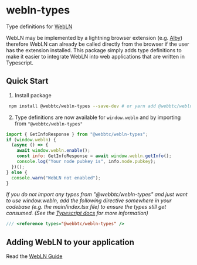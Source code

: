 # webln-types

Type definitions for [WebLN](https://webbtc.dev/webln)

WebLN may be implemented by a lightning browser extension (e.g. [Alby](https://getalby.com/)) therefore WebLN can already be called directly from the browser if the user has the extension installed. This package simply adds type definitions to make it easier to integrate WebLN into web applications that are written in Typescript.

## Quick Start

1. Install package

```bash
 npm install @webbtc/webln-types --save-dev # or yarn add @webbtc/webln-types --dev
```

2. Type definitions are now available for `window.webln` and by importing from `"@webbtc/webln-types"`

```javascript
import { GetInfoResponse } from "@webbtc/webln-types";
if (window.webln) {
  (async () => {
    await window.webln.enable();
    const info: GetInfoResponse = await window.webln.getInfo();
    console.log("Your node pubkey is", info.node.pubkey);
  })();
} else {
  console.warn("WebLN not enabled");
}
```

_If you do not import any types from "@webbtc/webln-types" and just want to use window.webln, add the following directive somewhere in your codebase (e.g. the main/index.tsx file) to ensure the types still get consumed. (See the [Typescript docs](https://www.typescriptlang.org/docs/handbook/declaration-files/library-structures.html#dependencies-on-global-libraries) for more information)_

```javascript
/// <reference types="@webbtc/webln-types" />
```

## Adding WebLN to your application

Read the [WebLN Guide](https://www.webln.guide/introduction/readme)
